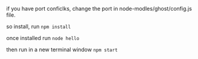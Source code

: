 if you have port conficlks, change the port in node-modles/ghost/config.js file.


so install, run `npm install`

once installed run `node hello`

then run in a new terminal window `npm start`
